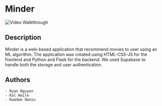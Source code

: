 # Minder

<img src='https://giphy.com/gifs/PgIKAbqJQqZRnxBMnv' title='Video Walkthrough' width='' alt='Video Walkthrough' />


## Description

Minder is a web-based application that recommend movies to user using an ML algorithm. The application was created using HTML-CSS-JS for the frontend and Python and Flask for the backend. We used Supabase to handle both the storage and user authentication. 

## Authors

    - Ryan Nguyen
    - Kal Haile
    - Kwadwo Owusu

